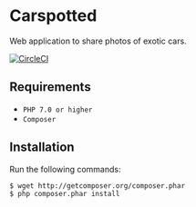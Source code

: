 # Carspotted

Web application to share photos of exotic cars.

[![CircleCI](https://circleci.com/gh/GSadee/Carspotted.svg?style=shield&circle-token=91ac786e9963de2e4b9699032829887df1af83dc)](https://circleci.com/gh/GSadee/Carspotted)

## Requirements

* ``PHP 7.0 or higher``
* ``Composer``

## Installation

Run the following commands:

``` bash
$ wget http://getcomposer.org/composer.phar
$ php composer.phar install
```
